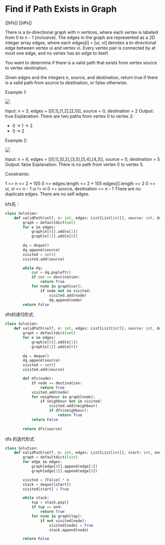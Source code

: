 # Find if Path Exists in Graph

[[bfs]] [[dfs]]

There is a bi-directional graph with n vertices, where each vertex is labeled from 0 to n - 1 (inclusive). The edges in the graph are represented as a 2D integer array edges, where each edges[i] = [ui, vi] denotes a bi-directional edge between vertex ui and vertex vi. Every vertex pair is connected by at most one edge, and no vertex has an edge to itself.

You want to determine if there is a valid path that exists from vertex source to vertex destination.

Given edges and the integers n, source, and destination, return true if there is a valid path from source to destination, or false otherwise.

Example 1:

![](https://assets.leetcode.com/uploads/2021/08/14/validpath-ex1.png)

Input: n = 3, edges = [[0,1],[1,2],[2,0]], source = 0, destination = 2
Output: true
Explanation: There are two paths from vertex 0 to vertex 2:
- 0 → 1 → 2
- 0 → 2

Example 2:

![](https://assets.leetcode.com/uploads/2021/08/14/validpath-ex2.png)

Input: n = 6, edges = [[0,1],[0,2],[3,5],[5,4],[4,3]], source = 0, destination = 5
Output: false
Explanation: There is no path from vertex 0 to vertex 5.

Constraints:

1 <= n <= 2 * 105
0 <= edges.length <= 2 * 105
edges[i].length == 2
0 <= ui, vi <= n - 1
ui != vi
0 <= source, destination <= n - 1
There are no duplicate edges.
There are no self edges.

bfs先：

```python
class Solution:
    def validPath(self, n: int, edges: List[List[int]], source: int, destination: int) -> bool:
        graph = defaultdict(set)
        for e in edges:
            graph[e[0]].add(e[1])
            graph[e[1]].add(e[0])
        
        dq = deque()
        dq.append(source)
        visited = set()
        visited.add(source)

        while dq:
            cur = dq.popleft()
            if cur == destination:
                return True
            for node in graph[cur]:
                if node not in visited:
                    visited.add(node)
                    dq.append(node)
        return False
```

dfs的递归形式:

```python
class Solution:
    def validPath(self, n: int, edges: List[List[int]], source: int, destination: int) -> bool:
        graph = defaultdict(set)
        for e in edges:
            graph[e[0]].add(e[1])
            graph[e[1]].add(e[0])
        
        dq = deque()
        dq.append(source)
        visited = set()
        visited.add(source)

        def dfs(node):
            if node == destination:
                return True
            visited.add(node)
            for neighbour in graph[node]:
                if neighbour not in visited:
                    visited.add(neighbour)
                    if dfs(neighbour):
                        return True
            return False
        
        return dfs(source)
```

dfs 的迭代形式

```python
class Solution:
    def validPath(self, n: int, edges: List[List[int]], start: int, end: int) -> bool:
        graph = defaultdict(list)
        for edge in edges:
            graph[edge[0]].append(edge[1])
            graph[edge[1]].append(edge[0])

        visited = [False] * n
        stack = deque([start])
        visited[start] = True

        while stack:
            top = stack.pop()
            if top == end:
                return True
            for node in graph[top]:
                if not visited[node]:
                    visited[node] = True
                    stack.append(node)

        return False
```
